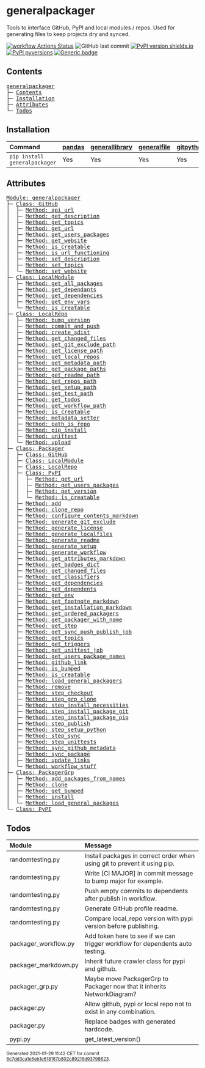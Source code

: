 # generalpackager
Tools to interface GitHub, PyPI and local modules / repos. Used for generating files to keep projects dry and synced.

[![workflow Actions Status](https://github.com/ManderaGeneral/generalpackager/workflows/workflow/badge.svg)](https://github.com/ManderaGeneral/generalpackager/actions)
![GitHub last commit](https://img.shields.io/github/last-commit/ManderaGeneral/generalpackager)
[![PyPI version shields.io](https://img.shields.io/pypi/v/generalpackager.svg)](https://pypi.org/project/generalpackager/)
[![PyPI pyversions](https://img.shields.io/pypi/pyversions/generalpackager.svg)](https://pypi.python.org/pypi/generalpackager/)
[![Generic badge](https://img.shields.io/badge/platforms-windows%20%7C%20ubuntu-blue.svg)](https://shields.io/)

## Contents
<pre>
<a href='#generalpackager'>generalpackager</a>
├─ <a href='#Contents'>Contents</a>
├─ <a href='#Installation'>Installation</a>
├─ <a href='#Attributes'>Attributes</a>
└─ <a href='#Todos'>Todos</a>
</pre>

## Installation
| Command                       | <a href='https://pypi.org/project/pandas'>pandas</a>   | <a href='https://pypi.org/project/generallibrary'>generallibrary</a>   | <a href='https://pypi.org/project/generalfile'>generalfile</a>   | <a href='https://pypi.org/project/gitpython'>gitpython</a>   | <a href='https://pypi.org/project/requests'>requests</a>   |
|:------------------------------|:-------------------------------------------------------|:-----------------------------------------------------------------------|:-----------------------------------------------------------------|:-------------------------------------------------------------|:-----------------------------------------------------------|
| `pip install generalpackager` | Yes                                                    | Yes                                                                    | Yes                                                              | Yes                                                          | Yes                                                        |

## Attributes
<pre>
<a href='https://github.com/ManderaGeneral/generalpackager/blob/6c7dd3ca1e5eb1e618167b802c89216d93798623/generalpackager/__init__.py#L1'>Module: generalpackager</a>
├─ <a href='https://github.com/ManderaGeneral/generalpackager/blob/6c7dd3ca1e5eb1e618167b802c89216d93798623/generalpackager/api/github.py#L9'>Class: GitHub</a>
│  ├─ <a href='https://github.com/ManderaGeneral/generalpackager/blob/6c7dd3ca1e5eb1e618167b802c89216d93798623/generalpackager/api/github.py#L34'>Method: api_url</a>
│  ├─ <a href='https://github.com/ManderaGeneral/generalpackager/blob/6c7dd3ca1e5eb1e618167b802c89216d93798623/generalpackager/api/github.py#L62'>Method: get_description</a>
│  ├─ <a href='https://github.com/ManderaGeneral/generalpackager/blob/6c7dd3ca1e5eb1e618167b802c89216d93798623/generalpackager/api/github.py#L49'>Method: get_topics</a>
│  ├─ <a href='https://github.com/ManderaGeneral/generalpackager/blob/6c7dd3ca1e5eb1e618167b802c89216d93798623/generalpackager/api/github.py#L25'>Method: get_url</a>
│  ├─ <a href='https://github.com/ManderaGeneral/generalpackager/blob/6c7dd3ca1e5eb1e618167b802c89216d93798623/generalpackager/api/github.py#L87'>Method: get_users_packages</a>
│  ├─ <a href='https://github.com/ManderaGeneral/generalpackager/blob/6c7dd3ca1e5eb1e618167b802c89216d93798623/generalpackager/api/github.py#L38'>Method: get_website</a>
│  ├─ <a href='https://github.com/ManderaGeneral/generalpackager/blob/6c7dd3ca1e5eb1e618167b802c89216d93798623/generalpackager/api/github.py#L20'>Method: is_creatable</a>
│  ├─ <a href='https://github.com/ManderaGeneral/generalpackager/blob/6c7dd3ca1e5eb1e618167b802c89216d93798623/generalpackager/api/github.py#L30'>Method: is_url_functioning</a>
│  ├─ <a href='https://github.com/ManderaGeneral/generalpackager/blob/6c7dd3ca1e5eb1e618167b802c89216d93798623/generalpackager/api/github.py#L68'>Method: set_description</a>
│  ├─ <a href='https://github.com/ManderaGeneral/generalpackager/blob/6c7dd3ca1e5eb1e618167b802c89216d93798623/generalpackager/api/github.py#L55'>Method: set_topics</a>
│  └─ <a href='https://github.com/ManderaGeneral/generalpackager/blob/6c7dd3ca1e5eb1e618167b802c89216d93798623/generalpackager/api/github.py#L44'>Method: set_website</a>
├─ <a href='https://github.com/ManderaGeneral/generalpackager/blob/6c7dd3ca1e5eb1e618167b802c89216d93798623/generalpackager/api/local_module.py#L8'>Class: LocalModule</a>
│  ├─ <a href='https://github.com/ManderaGeneral/generalpackager/blob/6c7dd3ca1e5eb1e618167b802c89216d93798623/generalpackager/api/local_module.py#L43'>Method: get_all_packages</a>
│  ├─ <a href='https://github.com/ManderaGeneral/generalpackager/blob/6c7dd3ca1e5eb1e618167b802c89216d93798623/generalpackager/api/local_module.py#L54'>Method: get_dependants</a>
│  ├─ <a href='https://github.com/ManderaGeneral/generalpackager/blob/6c7dd3ca1e5eb1e618167b802c89216d93798623/generalpackager/api/local_module.py#L48'>Method: get_dependencies</a>
│  ├─ <a href='https://github.com/ManderaGeneral/generalpackager/blob/6c7dd3ca1e5eb1e618167b802c89216d93798623/generalpackager/api/local_module.py#L34'>Method: get_env_vars</a>
│  └─ <a href='https://github.com/ManderaGeneral/generalpackager/blob/6c7dd3ca1e5eb1e618167b802c89216d93798623/generalpackager/api/local_module.py#L20'>Method: is_creatable</a>
├─ <a href='https://github.com/ManderaGeneral/generalpackager/blob/6c7dd3ca1e5eb1e618167b802c89216d93798623/generalpackager/api/local_repo.py#L13'>Class: LocalRepo</a>
│  ├─ <a href='https://github.com/ManderaGeneral/generalpackager/blob/6c7dd3ca1e5eb1e618167b802c89216d93798623/generalpackager/api/local_repo.py#L162'>Method: bump_version</a>
│  ├─ <a href='https://github.com/ManderaGeneral/generalpackager/blob/6c7dd3ca1e5eb1e618167b802c89216d93798623/generalpackager/api/local_repo.py#L145'>Method: commit_and_push</a>
│  ├─ <a href='https://github.com/ManderaGeneral/generalpackager/blob/6c7dd3ca1e5eb1e618167b802c89216d93798623/generalpackager/api/local_repo.py#L177'>Method: create_sdist</a>
│  ├─ <a href='https://github.com/ManderaGeneral/generalpackager/blob/6c7dd3ca1e5eb1e618167b802c89216d93798623/generalpackager/api/local_repo.py#L157'>Method: get_changed_files</a>
│  ├─ <a href='https://github.com/ManderaGeneral/generalpackager/blob/6c7dd3ca1e5eb1e618167b802c89216d93798623/generalpackager/api/local_repo.py#L82'>Method: get_git_exclude_path</a>
│  ├─ <a href='https://github.com/ManderaGeneral/generalpackager/blob/6c7dd3ca1e5eb1e618167b802c89216d93798623/generalpackager/api/local_repo.py#L90'>Method: get_license_path</a>
│  ├─ <a href='https://github.com/ManderaGeneral/generalpackager/blob/6c7dd3ca1e5eb1e618167b802c89216d93798623/generalpackager/api/local_repo.py#L106'>Method: get_local_repos</a>
│  ├─ <a href='https://github.com/ManderaGeneral/generalpackager/blob/6c7dd3ca1e5eb1e618167b802c89216d93798623/generalpackager/api/local_repo.py#L78'>Method: get_metadata_path</a>
│  ├─ <a href='https://github.com/ManderaGeneral/generalpackager/blob/6c7dd3ca1e5eb1e618167b802c89216d93798623/generalpackager/api/local_repo.py#L102'>Method: get_package_paths</a>
│  ├─ <a href='https://github.com/ManderaGeneral/generalpackager/blob/6c7dd3ca1e5eb1e618167b802c89216d93798623/generalpackager/api/local_repo.py#L74'>Method: get_readme_path</a>
│  ├─ <a href='https://github.com/ManderaGeneral/generalpackager/blob/6c7dd3ca1e5eb1e618167b802c89216d93798623/generalpackager/api/local_repo.py#L47'>Method: get_repos_path</a>
│  ├─ <a href='https://github.com/ManderaGeneral/generalpackager/blob/6c7dd3ca1e5eb1e618167b802c89216d93798623/generalpackager/api/local_repo.py#L86'>Method: get_setup_path</a>
│  ├─ <a href='https://github.com/ManderaGeneral/generalpackager/blob/6c7dd3ca1e5eb1e618167b802c89216d93798623/generalpackager/api/local_repo.py#L98'>Method: get_test_path</a>
│  ├─ <a href='https://github.com/ManderaGeneral/generalpackager/blob/6c7dd3ca1e5eb1e618167b802c89216d93798623/generalpackager/api/local_repo.py#L125'>Method: get_todos</a>
│  ├─ <a href='https://github.com/ManderaGeneral/generalpackager/blob/6c7dd3ca1e5eb1e618167b802c89216d93798623/generalpackager/api/local_repo.py#L94'>Method: get_workflow_path</a>
│  ├─ <a href='https://github.com/ManderaGeneral/generalpackager/blob/6c7dd3ca1e5eb1e618167b802c89216d93798623/generalpackager/api/local_repo.py#L60'>Method: is_creatable</a>
│  ├─ <a href='https://github.com/ManderaGeneral/generalpackager/blob/6c7dd3ca1e5eb1e618167b802c89216d93798623/generalpackager/api/local_repo.py#L65'>Method: metadata_setter</a>
│  ├─ <a href='https://github.com/ManderaGeneral/generalpackager/blob/6c7dd3ca1e5eb1e618167b802c89216d93798623/generalpackager/api/local_repo.py#L114'>Method: path_is_repo</a>
│  ├─ <a href='https://github.com/ManderaGeneral/generalpackager/blob/6c7dd3ca1e5eb1e618167b802c89216d93798623/generalpackager/api/local_repo.py#L166'>Method: pip_install</a>
│  ├─ <a href='https://github.com/ManderaGeneral/generalpackager/blob/6c7dd3ca1e5eb1e618167b802c89216d93798623/generalpackager/api/local_repo.py#L172'>Method: unittest</a>
│  └─ <a href='https://github.com/ManderaGeneral/generalpackager/blob/6c7dd3ca1e5eb1e618167b802c89216d93798623/generalpackager/api/local_repo.py#L185'>Method: upload</a>
├─ <a href='https://github.com/ManderaGeneral/generalpackager/blob/6c7dd3ca1e5eb1e618167b802c89216d93798623/generalpackager/packager.py#L16'>Class: Packager</a>
│  ├─ <a href='https://github.com/ManderaGeneral/generalpackager/blob/6c7dd3ca1e5eb1e618167b802c89216d93798623/generalpackager/api/github.py#L9'>Class: GitHub</a>
│  ├─ <a href='https://github.com/ManderaGeneral/generalpackager/blob/6c7dd3ca1e5eb1e618167b802c89216d93798623/generalpackager/api/local_module.py#L8'>Class: LocalModule</a>
│  ├─ <a href='https://github.com/ManderaGeneral/generalpackager/blob/6c7dd3ca1e5eb1e618167b802c89216d93798623/generalpackager/api/local_repo.py#L13'>Class: LocalRepo</a>
│  ├─ <a href='https://github.com/ManderaGeneral/generalpackager/blob/6c7dd3ca1e5eb1e618167b802c89216d93798623/generalpackager/api/pypi.py#L8'>Class: PyPI</a>
│  │  ├─ <a href='https://github.com/ManderaGeneral/generalpackager/blob/6c7dd3ca1e5eb1e618167b802c89216d93798623/generalpackager/api/pypi.py#L21'>Method: get_url</a>
│  │  ├─ <a href='https://github.com/ManderaGeneral/generalpackager/blob/6c7dd3ca1e5eb1e618167b802c89216d93798623/generalpackager/api/pypi.py#L26'>Method: get_users_packages</a>
│  │  ├─ <a href='https://github.com/ManderaGeneral/generalpackager/blob/6c7dd3ca1e5eb1e618167b802c89216d93798623/generalpackager/api/pypi.py#L33'>Method: get_version</a>
│  │  └─ <a href='https://github.com/ManderaGeneral/generalpackager/blob/6c7dd3ca1e5eb1e618167b802c89216d93798623/generalpackager/api/pypi.py#L16'>Method: is_creatable</a>
│  ├─ <a href='https://github.com/ManderaGeneral/generalpackager/blob/6c7dd3ca1e5eb1e618167b802c89216d93798623/generalpackager/packager_relations.py#L6'>Method: add</a>
│  ├─ <a href='https://github.com/ManderaGeneral/generalpackager/blob/6c7dd3ca1e5eb1e618167b802c89216d93798623/generalpackager/packager_github.py#L16'>Method: clone_repo</a>
│  ├─ <a href='https://github.com/ManderaGeneral/generalpackager/blob/6c7dd3ca1e5eb1e618167b802c89216d93798623/generalpackager/packager_markdown.py#L46'>Method: configure_contents_markdown</a>
│  ├─ <a href='https://github.com/ManderaGeneral/generalpackager/blob/6c7dd3ca1e5eb1e618167b802c89216d93798623/generalpackager/packager_files.py#L94'>Method: generate_git_exclude</a>
│  ├─ <a href='https://github.com/ManderaGeneral/generalpackager/blob/6c7dd3ca1e5eb1e618167b802c89216d93798623/generalpackager/packager_files.py#L100'>Method: generate_license</a>
│  ├─ <a href='https://github.com/ManderaGeneral/generalpackager/blob/6c7dd3ca1e5eb1e618167b802c89216d93798623/generalpackager/packager.py#L89'>Method: generate_localfiles</a>
│  ├─ <a href='https://github.com/ManderaGeneral/generalpackager/blob/6c7dd3ca1e5eb1e618167b802c89216d93798623/generalpackager/packager_files.py#L128'>Method: generate_readme</a>
│  ├─ <a href='https://github.com/ManderaGeneral/generalpackager/blob/6c7dd3ca1e5eb1e618167b802c89216d93798623/generalpackager/packager_files.py#L47'>Method: generate_setup</a>
│  ├─ <a href='https://github.com/ManderaGeneral/generalpackager/blob/6c7dd3ca1e5eb1e618167b802c89216d93798623/generalpackager/packager_files.py#L112'>Method: generate_workflow</a>
│  ├─ <a href='https://github.com/ManderaGeneral/generalpackager/blob/6c7dd3ca1e5eb1e618167b802c89216d93798623/generalpackager/packager_markdown.py#L75'>Method: get_attributes_markdown</a>
│  ├─ <a href='https://github.com/ManderaGeneral/generalpackager/blob/6c7dd3ca1e5eb1e618167b802c89216d93798623/generalpackager/packager_markdown.py#L8'>Method: get_badges_dict</a>
│  ├─ <a href='https://github.com/ManderaGeneral/generalpackager/blob/6c7dd3ca1e5eb1e618167b802c89216d93798623/generalpackager/packager_files.py#L35'>Method: get_changed_files</a>
│  ├─ <a href='https://github.com/ManderaGeneral/generalpackager/blob/6c7dd3ca1e5eb1e618167b802c89216d93798623/generalpackager/packager_metadata.py#L26'>Method: get_classifiers</a>
│  ├─ <a href='https://github.com/ManderaGeneral/generalpackager/blob/6c7dd3ca1e5eb1e618167b802c89216d93798623/generalpackager/packager_relations.py#L56'>Method: get_dependencies</a>
│  ├─ <a href='https://github.com/ManderaGeneral/generalpackager/blob/6c7dd3ca1e5eb1e618167b802c89216d93798623/generalpackager/packager_relations.py#L62'>Method: get_dependents</a>
│  ├─ <a href='https://github.com/ManderaGeneral/generalpackager/blob/6c7dd3ca1e5eb1e618167b802c89216d93798623/generalpackager/packager_workflow.py#L75'>Method: get_env</a>
│  ├─ <a href='https://github.com/ManderaGeneral/generalpackager/blob/6c7dd3ca1e5eb1e618167b802c89216d93798623/generalpackager/packager_markdown.py#L82'>Method: get_footnote_markdown</a>
│  ├─ <a href='https://github.com/ManderaGeneral/generalpackager/blob/6c7dd3ca1e5eb1e618167b802c89216d93798623/generalpackager/packager_markdown.py#L21'>Method: get_installation_markdown</a>
│  ├─ <a href='https://github.com/ManderaGeneral/generalpackager/blob/6c7dd3ca1e5eb1e618167b802c89216d93798623/generalpackager/packager_relations.py#L68'>Method: get_ordered_packagers</a>
│  ├─ <a href='https://github.com/ManderaGeneral/generalpackager/blob/6c7dd3ca1e5eb1e618167b802c89216d93798623/generalpackager/packager_relations.py#L31'>Method: get_packager_with_name</a>
│  ├─ <a href='https://github.com/ManderaGeneral/generalpackager/blob/6c7dd3ca1e5eb1e618167b802c89216d93798623/generalpackager/packager_workflow.py#L30'>Method: get_step</a>
│  ├─ <a href='https://github.com/ManderaGeneral/generalpackager/blob/6c7dd3ca1e5eb1e618167b802c89216d93798623/generalpackager/packager_workflow.py#L130'>Method: get_sync_push_publish_job</a>
│  ├─ <a href='https://github.com/ManderaGeneral/generalpackager/blob/6c7dd3ca1e5eb1e618167b802c89216d93798623/generalpackager/packager_metadata.py#L16'>Method: get_topics</a>
│  ├─ <a href='https://github.com/ManderaGeneral/generalpackager/blob/6c7dd3ca1e5eb1e618167b802c89216d93798623/generalpackager/packager_workflow.py#L22'>Method: get_triggers</a>
│  ├─ <a href='https://github.com/ManderaGeneral/generalpackager/blob/6c7dd3ca1e5eb1e618167b802c89216d93798623/generalpackager/packager_workflow.py#L101'>Method: get_unittest_job</a>
│  ├─ <a href='https://github.com/ManderaGeneral/generalpackager/blob/6c7dd3ca1e5eb1e618167b802c89216d93798623/generalpackager/packager_relations.py#L74'>Method: get_users_package_names</a>
│  ├─ <a href='https://github.com/ManderaGeneral/generalpackager/blob/6c7dd3ca1e5eb1e618167b802c89216d93798623/generalpackager/packager_markdown.py#L67'>Method: github_link</a>
│  ├─ <a href='https://github.com/ManderaGeneral/generalpackager/blob/6c7dd3ca1e5eb1e618167b802c89216d93798623/generalpackager/packager_metadata.py#L32'>Method: is_bumped</a>
│  ├─ <a href='https://github.com/ManderaGeneral/generalpackager/blob/6c7dd3ca1e5eb1e618167b802c89216d93798623/generalpackager/packager.py#L48'>Method: is_creatable</a>
│  ├─ <a href='https://github.com/ManderaGeneral/generalpackager/blob/6c7dd3ca1e5eb1e618167b802c89216d93798623/generalpackager/packager_relations.py#L45'>Method: load_general_packagers</a>
│  ├─ <a href='https://github.com/ManderaGeneral/generalpackager/blob/6c7dd3ca1e5eb1e618167b802c89216d93798623/generalpackager/packager_relations.py#L15'>Method: remove</a>
│  ├─ <a href='https://github.com/ManderaGeneral/generalpackager/blob/6c7dd3ca1e5eb1e618167b802c89216d93798623/generalpackager/packager_workflow.py#L38'>Method: step_checkout</a>
│  ├─ <a href='https://github.com/ManderaGeneral/generalpackager/blob/6c7dd3ca1e5eb1e618167b802c89216d93798623/generalpackager/packager_workflow.py#L148'>Method: step_grp_clone</a>
│  ├─ <a href='https://github.com/ManderaGeneral/generalpackager/blob/6c7dd3ca1e5eb1e618167b802c89216d93798623/generalpackager/packager_workflow.py#L52'>Method: step_install_necessities</a>
│  ├─ <a href='https://github.com/ManderaGeneral/generalpackager/blob/6c7dd3ca1e5eb1e618167b802c89216d93798623/generalpackager/packager_workflow.py#L66'>Method: step_install_package_git</a>
│  ├─ <a href='https://github.com/ManderaGeneral/generalpackager/blob/6c7dd3ca1e5eb1e618167b802c89216d93798623/generalpackager/packager_workflow.py#L59'>Method: step_install_package_pip</a>
│  ├─ <a href='https://github.com/ManderaGeneral/generalpackager/blob/6c7dd3ca1e5eb1e618167b802c89216d93798623/generalpackager/packager_workflow.py#L96'>Method: step_publish</a>
│  ├─ <a href='https://github.com/ManderaGeneral/generalpackager/blob/6c7dd3ca1e5eb1e618167b802c89216d93798623/generalpackager/packager_workflow.py#L45'>Method: step_setup_python</a>
│  ├─ <a href='https://github.com/ManderaGeneral/generalpackager/blob/6c7dd3ca1e5eb1e618167b802c89216d93798623/generalpackager/packager_workflow.py#L90'>Method: step_sync</a>
│  ├─ <a href='https://github.com/ManderaGeneral/generalpackager/blob/6c7dd3ca1e5eb1e618167b802c89216d93798623/generalpackager/packager_workflow.py#L85'>Method: step_unittests</a>
│  ├─ <a href='https://github.com/ManderaGeneral/generalpackager/blob/6c7dd3ca1e5eb1e618167b802c89216d93798623/generalpackager/packager_github.py#L8'>Method: sync_github_metadata</a>
│  ├─ <a href='https://github.com/ManderaGeneral/generalpackager/blob/6c7dd3ca1e5eb1e618167b802c89216d93798623/generalpackager/packager.py#L95'>Method: sync_package</a>
│  ├─ <a href='https://github.com/ManderaGeneral/generalpackager/blob/6c7dd3ca1e5eb1e618167b802c89216d93798623/generalpackager/packager_relations.py#L21'>Method: update_links</a>
│  └─ <a href='https://github.com/ManderaGeneral/generalpackager/blob/6c7dd3ca1e5eb1e618167b802c89216d93798623/generalpackager/packager_workflow.py#L155'>Method: workflow_stuff</a>
├─ <a href='https://github.com/ManderaGeneral/generalpackager/blob/6c7dd3ca1e5eb1e618167b802c89216d93798623/generalpackager/packager_grp.py#L13'>Class: PackagerGrp</a>
│  ├─ <a href='https://github.com/ManderaGeneral/generalpackager/blob/6c7dd3ca1e5eb1e618167b802c89216d93798623/generalpackager/packager_grp.py#L27'>Method: add_packages_from_names</a>
│  ├─ <a href='https://github.com/ManderaGeneral/generalpackager/blob/6c7dd3ca1e5eb1e618167b802c89216d93798623/generalpackager/packager_grp.py#L31'>Method: clone</a>
│  ├─ <a href='https://github.com/ManderaGeneral/generalpackager/blob/6c7dd3ca1e5eb1e618167b802c89216d93798623/generalpackager/packager_grp.py#L41'>Method: get_bumped</a>
│  ├─ <a href='https://github.com/ManderaGeneral/generalpackager/blob/6c7dd3ca1e5eb1e618167b802c89216d93798623/generalpackager/packager_grp.py#L36'>Method: install</a>
│  └─ <a href='https://github.com/ManderaGeneral/generalpackager/blob/6c7dd3ca1e5eb1e618167b802c89216d93798623/generalpackager/packager_grp.py#L23'>Method: load_general_packages</a>
└─ <a href='https://github.com/ManderaGeneral/generalpackager/blob/6c7dd3ca1e5eb1e618167b802c89216d93798623/generalpackager/api/pypi.py#L8'>Class: PyPI</a>
</pre>

## Todos
| Module               | Message                                                                       |
|:---------------------|:------------------------------------------------------------------------------|
| randomtesting.py     | Install packages in correct order when using git to prevent it using pip.     |
| randomtesting.py     | Write [CI MAJOR] in commit message to bump major for example.                 |
| randomtesting.py     | Push empty commits to dependents after publish in workflow.                   |
| randomtesting.py     | Generate GitHub profile readme.                                               |
| randomtesting.py     | Compare local\_repo version with pypi version before publishing.               |
| packager\_workflow.py | Add token here to see if we can trigger workflow for dependents auto testing. |
| packager\_markdown.py | Inherit future crawler class for pypi and github.                             |
| packager\_grp.py      | Maybe move PackagerGrp to Packager now that it inherits NetworkDiagram?       |
| packager.py          | Allow github, pypi or local repo not to exist in any combination.             |
| packager.py          | Replace badges with generated hardcode.                                       |
| pypi.py              | get\_latest\_version()                                                          |

<sup>
Generated 2021-01-29 11:42 CET for commit <a href='https://github.com/ManderaGeneral/generalpackager/commit/6c7dd3ca1e5eb1e618167b802c89216d93798623'>6c7dd3ca1e5eb1e618167b802c89216d93798623</a>.
</sup>

